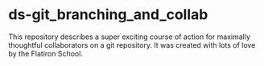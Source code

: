 # ds-git_branching_and_collab

This repository describes a super exciting course of action for maximally thoughtful collaborators on a git repository. It was created with lots of love by the Flatiron School.

